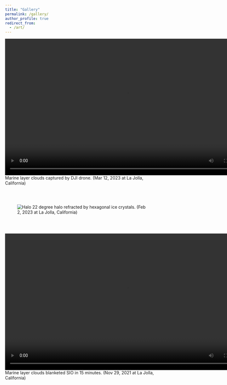 ```yaml
---
title: "Gallery"
permalink: /gallery/
author_profile: true
redirect_from:
  - /art/
---
```



<video width="800" height="450" controls>
  <source src="https://pczhang.com/files/CrossingClouds.mp4" type="video/mp4">
  您的浏览器不支持 HTML5 video 标签。
</video>
Marine layer clouds captured by DJI drone. (Mar 12, 2023 at La Jolla, California)

<br/><br/>

<figure>
    <img src="https://pczhang.com/images/halo.jpg"
         alt="Halo">
    22 degree halo refracted by hexagonal ice crystals. (Feb 2, 2023 at La Jolla, California)
</figure>


<br/><br/>

<video width="800" height="450" controls>
  <source src="https://pczhang.com/files/marine_layer.mp4" type="video/mp4">
  您的浏览器不支持 HTML5 video 标签。
</video>
Marine layer clouds blanketed SIO in 15 minutes. (Nov 29, 2021 at La Jolla, California)